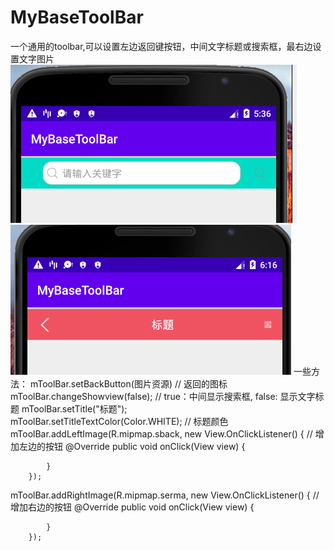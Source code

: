 # MyBaseToolBar
一个通用的toolbar,可以设置左边返回键按钮，中间文字标题或搜索框，最右边设置文字图片
![效果图1](https://github.com/HQH2017/MyBaseToolBar/blob/master/img01.png)
![效果图2](https://github.com/HQH2017/MyBaseToolBar/blob/master/img02.png)
一些方法：
mToolBar.setBackButton(图片资源)  // 返回的图标
mToolBar.changeShowview(false); // true：中间显示搜索框, false: 显示文字标题
mToolBar.setTitle("标题");    
mToolBar.setTitleTextColor(Color.WHITE);  // 标题颜色
mToolBar.addLeftImage(R.mipmap.sback, new View.OnClickListener() { // 增加左边的按钮
            @Override
            public void onClick(View view) {

            }
        });
 mToolBar.addRightImage(R.mipmap.serma, new View.OnClickListener() { // 增加右边的按钮
            @Override
            public void onClick(View view) {

            }
        });
